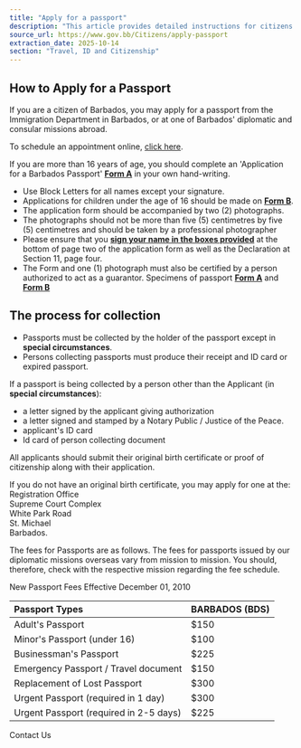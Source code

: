 ```yaml
---
title: "Apply for a passport"
description: "This article provides detailed instructions for citizens of Barbados on how to apply for a passport, including requirements, application forms, collection procedures, and fee schedules."
source_url: https://www.gov.bb/Citizens/apply-passport
extraction_date: 2025-10-14
section: "Travel, ID and Citizenship"
---
```


## How to Apply for a Passport

If you are a citizen of Barbados, you may apply for a passport from the Immigration Department in Barbados, or at one of Barbados' diplomatic and consular missions abroad.

To schedule an appointment online, [click here](http://www.immigration.gov.bb/).

If you are more than 16 years of age, you should complete an 'Application for a Barbados Passport' [**Form A**](http://www.immigration.gov.bb/documents/Form%20A.pdf) in your own hand-writing.

*   Use Block Letters for all names except your signature.
*   Applications for children under the age of 16 should be made on [**Form B**](http://www.immigration.gov.bb/documents/Form%20B.pdf).
*   The application form should be accompanied by two (2) photographs.
*   The photographs should not be more than five (5) centimetres by five (5) centimetres and should be taken by a professional photographer
*   Please ensure that you [**sign your name in the boxes provided**](http://www.immigration.gov.bb/documents/signature.pdf#Signature) at the bottom of page two of the application form as well as the Declaration at Section 11, page four.
*   The Form and one (1) photograph must also be certified by a person authorized to act as a guarantor. Specimens of passport [**Form A**](http://www.immigration.gov.bb/documents/formA_Specimen.pdf) and [**Form B**](http://www.immigration.gov.bb/documents/formB_Specimen.pdf)

## The process for collection

*   Passports must be collected by the holder of the passport except in **special circumstances**.
*   Persons collecting passports must produce their receipt and ID card or expired passport.

If a passport is being collected by a person other than the Applicant (in **special circumstances**):

*   a letter signed by the applicant giving authorization
*   a letter signed and stamped by a Notary Public / Justice of the Peace.
*   applicant's ID card
*   Id card of person collecting document

All applicants should submit their original birth certificate or proof of citizenship along with their application.

If you do not have an original birth certificate, you may apply for one at the:
Registration Office  
Supreme Court Complex  
White Park Road  
St. Michael  
Barbados.

The fees for Passports are as follows. The fees for passports issued by our diplomatic missions overseas vary from mission to mission. You should, therefore, check with the respective mission regarding the fee schedule.

New Passport Fees Effective December 01, 2010

| Passport Types                        | BARBADOS (BDS) |
| :------------------------------------ | :------------- |
| Adult's Passport                      | $150           |
| Minor's Passport (under 16)           | $100           |
| Businessman's Passport                | $225           |
| Emergency Passport / Travel document  | $150           |
| Replacement of Lost Passport          | $300           |
| Urgent Passport (required in 1 day)   | $300           |
| Urgent Passport (required in 2-5 days)| $225           |

Contact Us
```
